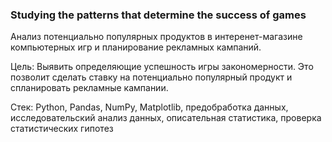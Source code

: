### Studying the patterns that determine the success of games

Анализ потенциально популярных продуктов в интеренет-магазине компьютерных игр и планирование рекламных кампаний.

Цель: Выявить определяющие успешность игры закономерности. Это позволит сделать ставку на потенциально популярный продукт и спланировать рекламные кампании.

Стек: Python, Pandas, NumPy, Matplotlib, предобработка данных, исследовательский анализ данных, описательная статистика, проверка статистических гипотез
